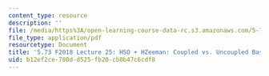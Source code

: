 ```yaml
---
content_type: resource
description: ''
file: /media/https%3A/open-learning-course-data-rc.s3.amazonaws.com/5-73-quantum-mechanics-i-fall-2018/b12ef2ce780dd525fb20cb0b47c6cdf8_MIT5_73F18_Lec25.pdf
file_type: application/pdf
resourcetype: Document
title: '5.73 F2018 Lecture 25: HSO + HZeeman: Coupled vs. Uncoupled Basis Sets'
uid: b12ef2ce-780d-d525-fb20-cb0b47c6cdf8
---
```

